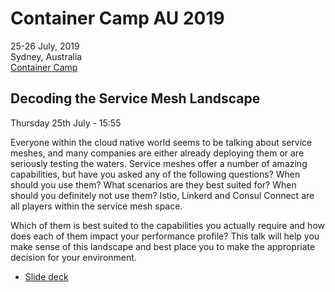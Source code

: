 # Container Camp AU 2019

25-26 July, 2019 <br/>
Sydney, Australia <br/>
[Container Camp](https://2019.container.camp/au/)


## Decoding the Service Mesh Landscape

Thursday 25th July -  15:55

Everyone within the cloud native world seems to be talking about service meshes, and many companies are either already deploying them or are seriously testing the waters. Service meshes offer a number of amazing capabilities, but have you asked any of the following questions? When should you use them? What scenarios are they best suited for? When should you definitely not use them? Istio, Linkerd and Consul Connect are all players within the service mesh space.

Which of them is best suited to the capabilities you actually require and how does each of them impact your performance profile? This talk will help you make sense of this landscape and best place you to make the appropriate decision for your environment.

- [Slide deck](Decoding-the-Service-Mesh-Landscape.pdf)
